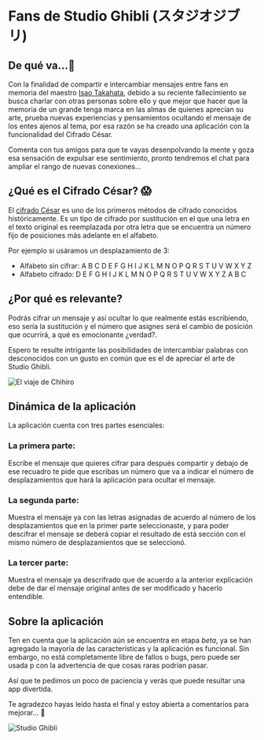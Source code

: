 # Fans de Studio Ghibli (スタジオジブリ)

## De qué va...:musical_note:

Con la finalidad de compartir e intercambiar mensajes entre fans en memoria del maestro [Isao Takahata](https://es.wikipedia.org/wiki/Isao_Takahata), debido a su reciente fallecimiento se busca charlar con otras personas sobre ello y que mejor que hacer que la memoria de un grande tenga marca en las almas de quienes aprecían su arte, prueba nuevas experiencias y pensamientos ocultando el mensaje de los entes ajenos al tema, por esa razón se ha creado una aplicación con la funcionalidad del Cifrado César.

Comenta con tus amigos para que te vayas desenpolvando la mente y goza esa sensación de expulsar ese sentimiento, pronto tendremos el chat para ampliar el rango de nuevas conexiones...

## ¿Qué es el Cifrado César? :scream:

El [cifrado César](https://en.wikipedia.org/wiki/Caesar_cipher) es uno de los
primeros métodos de cifrado conocidos históricamente. Es un tipo de cifrado por
sustitución en el que una letra en el texto original es reemplazada por otra
letra que se encuentra un número fijo de posiciones más adelante en el alfabeto.

Por ejemplo si usáramos un desplazamiento de 3:

* Alfabeto sin cifrar: A B C D E F G H I J K L M N O P Q R S T U V W X Y Z
* Alfabeto cifrado: D E F G H I J K L M N O P Q R S T U V W X Y Z A B C

## ¿Por qué es relevante? 

Podrás cifrar un mensaje y así ocultar lo que realmente estás escribiendo, eso sería la sustitución y el número que asignes será el cambio de posición que ocurrirá, a qué es emocionante ¿verdad?.

Espero te resulte intrigante las posibilidades de intercambiar palabras con desconocidos con un gusto en común que es el de apreciar el arte de Studio Ghibli.

![El viaje de Chihiro](https://i.pinimg.com/originals/e1/1d/41/e11d41d05959fb9f7fbd82198adc36db.jpg)

## Dinámica de la aplicación

La aplicación cuenta con tres partes esenciales:

### La primera parte:

Escribe el mensaje que quieres cifrar para después compartir y debajo de ese recuadro te pide que escribas un número que va a indicar el número de desplazamientos que hará la aplicación para ocultar el mensaje.

### La segunda parte:

Muestra el mensaje ya con las letras asignadas de acuerdo al número de los desplazamientos que en la primer parte seleccionaste, y para poder descifrar el mensaje se deberá copiar el resultado de está sección con el mismo número de desplazamientos que se seleccionó.

### La tercer parte:

Muestra el mensaje ya descrifrado que de acuerdo a la anterior explicación debe de dar el mensaje original antes de ser modificado y hacerlo entendible.


## Sobre la aplicación 

Ten en cuenta que la aplicación aún se encuentra en etapa *beta*, ya se han agregado la mayoría de las características y la aplicación es funcional. Sin embargo, no está completamente libre de fallos o bugs, pero puede ser usada p con la advertencia de que cosas raras podrían pasar.

Así que te pedimos un poco de paciencia y verás que puede resultar una app divertida.

Te agradezco hayas leído hasta el final y estoy abierta a comentarios para mejorar... :see_no_evil: 

![Studio Ghibli](http://78.media.tumblr.com/56e227d5b0cfb83f8beae37fd01b13a3/tumblr_mjdqu8Omq41r2ffi9o1_500.gif)
